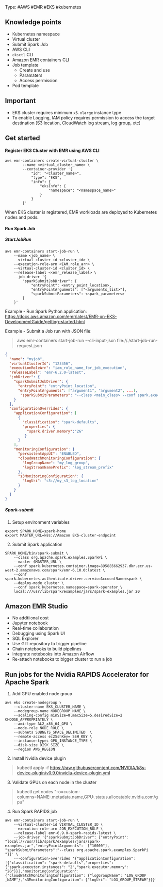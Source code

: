 Type: #AWS #EMR #EKS #kubernetes
## Knowledge points
- Kubernetes namespace
- Virtual cluster
- Submit Spark Job
- AWS CLI
- `eksctl` CLI
- Amazon EMR containers CLI
- Job template
  - Create and use
  - Paramaters
  - Access permission
- Pod template

## Important
- EKS cluster requires minimum `x5.xlarge` instance type
- To enable Logging, IAM policy requires permission to access the target destination (S3 location, CloudWatch log stream, log group, etc)

## Get started
#### Register EKS Cluster with EMR using AWS CLI
```
aws emr-containers create-virtual-cluster \
        --name <virtual_cluster_name> \
        --container-provider '{
            "id": "<cluster_name>",
            "type": "EKS",
            "info": {
                "eksInfo": {
                    "namespace": "<namespace_name>"
                }
            }
        }'
``` 

When EKS cluster is registered, EMR workloads are deployed to Kubernetes nodes and pods. 

#### Run Spark Job
##### StartJobRun
```
aws emr-containers start-job-run \
    --name <job_name> \
    --virtual-cluster-id <cluster_id> \
    --execution-role-arn <IAM_role_arn> \
    --virtual-cluster-id <cluster_id> \
    --release-label <<emr_release_label> \
    --job-driver '{
        "sparkSubmitJobDriver": {
            "entryPoint": <entry_point_location>,
            "entryPointArguments": ["<arguments_list>"],
            "sparkSubmitParameters": <spark_parameters>
        }
    }'
```

Example - Run Spark Python application:
https://docs.aws.amazon.com/emr/latest/EMR-on-EKS-DevelopmentGuide/getting-started.html

Example - Submit a Job run with JSON file:
> aws emr-containers start-job-run --cli-input-json file://./start-job-run-request.json

```start-job-run-request.json
{
  "name": "myjob", 
  "virtualClusterId": "123456",  
  "executionRoleArn": "iam_role_name_for_job_execution", 
  "releaseLabel": "emr-6.2.0-latest", 
  "jobDriver": {
    "sparkSubmitJobDriver": {
      "entryPoint": "entryPoint_location",
      "entryPointArguments": ["argument1", "argument2", ...],  
       "sparkSubmitParameters": "--class <main_class> --conf spark.executor.instances=2 --conf spark.executor.memory=2G --conf spark.executor.cores=2 --conf spark.driver.cores=1"
    }
  }, 
  "configurationOverrides": {
    "applicationConfiguration": [
      {
        "classification": "spark-defaults", 
        "properties": {
          "spark.driver.memory":"2G"
         }
      }
    ], 
    "monitoringConfiguration": {
      "persistentAppUI": "ENABLED", 
      "cloudWatchMonitoringConfiguration": {
        "logGroupName": "my_log_group", 
        "logStreamNamePrefix": "log_stream_prefix"
      }, 
      "s3MonitoringConfiguration": {
        "logUri": "s3://my_s3_log_location"
      }
    }
  }
}
```

##### Spark-submit
1. Setup environment variables
```
export SPARK_HOME=spark-home
export MASTER_URL=k8s://Amazon EKS-cluster-endpoint
```

2. Submit Spark application
```
SPARK_HOME/bin/spark-submit \
    --class org.apache.spark.examples.SparkPi \
    --master $MASTER_URL \
    --conf spark.kubernetes.container.image=895885662937.dkr.ecr.us-west-2.amazonaws.com/spark/emr-6.10.0:latest \
    --conf spark.kubernetes.authenticate.driver.serviceAccountName=spark \
    --deploy-mode cluster \
    --conf spark.kubernetes.namespace=spark-operator \
    local:///usr/lib/spark/examples/jars/spark-examples.jar 20
```

## Amazon EMR Studio
- No addtiional cost
- Jupyter notebook
- Real-time collaboration
- Debugging using Spark UI
- SQL Explorer
- Use GIT repository to trigger pipeline
- Chain notebooks to build pipelines
- Integrate notebooks into Amazon Airflow
- Re-attach notebooks to bigger cluster to run a job
  

## Run jobs for the Nvidia RAPIDS Accelerator for Apache Spark
1. Add GPU enabled node group
```
aws eks create-nodegroup \
    --cluster-name EKS_CLUSTER_NAME \
    --nodegroup-name NODEGROUP_NAME \
    --scaling-config minSize=0,maxSize=5,desiredSize=2 CHOOSE_APPROPRIATELY \
    --ami-type AL2_x86_64_GPU \
    --node-role NODE_ROLE \
    --subnets SUBNETS_SPACE_DELIMITED  \
    --remote-access ec2SshKey= SSH_KEY \
    --instance-types GPU_INSTANCE_TYPE \
    --disk-size DISK_SIZE \
    --region AWS_REGION
 ```

2. Install Nvidia device plugin
> kubectl apply -f https://raw.githubusercontent.com/NVIDIA/k8s-device-plugin/v0.9.0/nvidia-device-plugin.yml

3. Validate GPUs on each node in the cluster
> kubectl get nodes  "-o=custom-columns=NAME:.metadata.name,GPU:.status.allocatable.nvidia\.com/gpu"

4. Run Spark RAPIDS job
```
aws emr-containers start-job-run \
    --virtual-cluster-id VIRTUAL_CLUSTER_ID \
    --execution-role-arn JOB_EXECUTION_ROLE \
    --release-label emr-6.9.0-spark-rapids-latest \
    --job-driver '{"sparkSubmitJobDriver": {"entryPoint": "local:///usr/lib/spark/examples/jars/spark-examples.jar","entryPointArguments":  ["10000"], "sparkSubmitParameters":"--class org.apache.spark.examples.SparkPi "}}' \
    ---configuration-overrides '{"applicationConfiguration": [{"classification": "spark-defaults","properties": {"spark.executor.instances": "2","spark.executor.memory": "2G"}}],"monitoringConfiguration": {"cloudWatchMonitoringConfiguration": {"logGroupName": "LOG_GROUP _NAME"},"s3MonitoringConfiguration": {"logUri": "LOG_GROUP_STREAM"}}}'